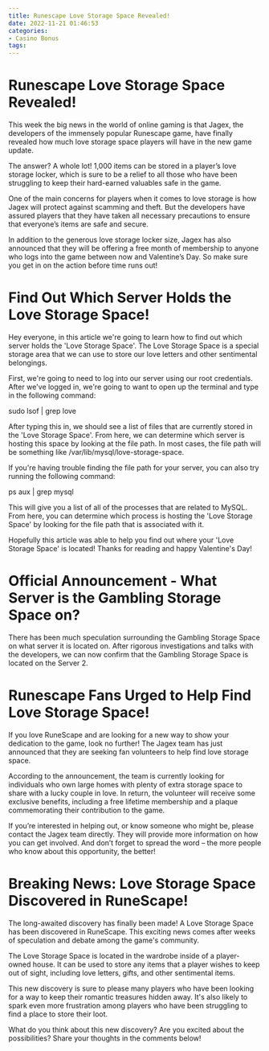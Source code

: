 ```yaml
---
title: Runescape Love Storage Space Revealed!
date: 2022-11-21 01:46:53
categories:
- Casino Bonus
tags:
---
```



#  Runescape Love Storage Space Revealed!

This week the big news in the world of online gaming is that Jagex, the developers of the immensely popular Runescape game, have finally revealed how much love storage space players will have in the new game update.

The answer? A whole lot! 1,000 items can be stored in a player’s love storage locker, which is sure to be a relief to all those who have been struggling to keep their hard-earned valuables safe in the game.

One of the main concerns for players when it comes to love storage is how Jagex will protect against scamming and theft. But the developers have assured players that they have taken all necessary precautions to ensure that everyone’s items are safe and secure.

In addition to the generous love storage locker size, Jagex has also announced that they will be offering a free month of membership to anyone who logs into the game between now and Valentine’s Day. So make sure you get in on the action before time runs out!

#  Find Out Which Server Holds the Love Storage Space!

Hey everyone, in this article we're going to learn how to find out which server holds the 'Love Storage Space'. The Love Storage Space is a special storage area that we can use to store our love letters and other sentimental belongings.

First, we're going to need to log into our server using our root credentials. After we've logged in, we're going to want to open up the terminal and type in the following command:

sudo lsof | grep love

After typing this in, we should see a list of files that are currently stored in the 'Love Storage Space'. From here, we can determine which server is hosting this space by looking at the file path. In most cases, the file path will be something like /var/lib/mysql/love-storage-space.

If you're having trouble finding the file path for your server, you can also try running the following command:

ps aux | grep mysql

This will give you a list of all of the processes that are related to MySQL. From here, you can determine which process is hosting the 'Love Storage Space' by looking for the file path that is associated with it.

Hopefully this article was able to help you find out where your 'Love Storage Space' is located! Thanks for reading and happy Valentine's Day!

#  Official Announcement - What Server is the Gambling Storage Space on?

There has been much speculation surrounding the Gambling Storage Space on what server it is located on. After rigorous investigations and talks with the developers, we can now confirm that the Gambling Storage Space is located on the Server 2.

#  Runescape Fans Urged to Help Find Love Storage Space! 

If you love RuneScape and are looking for a new way to show your dedication to the game, look no further! The Jagex team has just announced that they are seeking fan volunteers to help find love storage space. 

According to the announcement, the team is currently looking for individuals who own large homes with plenty of extra storage space to share with a lucky couple in love. In return, the volunteer will receive some exclusive benefits, including a free lifetime membership and a plaque commemorating their contribution to the game. 

If you’re interested in helping out, or know someone who might be, please contact the Jagex team directly. They will provide more information on how you can get involved. And don’t forget to spread the word – the more people who know about this opportunity, the better!

#  Breaking News: Love Storage Space Discovered in RuneScape!

The long-awaited discovery has finally been made! A Love Storage Space has been discovered in RuneScape. This exciting news comes after weeks of speculation and debate among the game's community.

The Love Storage Space is located in the wardrobe inside of a player-owned house. It can be used to store any items that a player wishes to keep out of sight, including love letters, gifts, and other sentimental items.

This new discovery is sure to please many players who have been looking for a way to keep their romantic treasures hidden away. It's also likely to spark even more frustration among players who have been struggling to find a place to store their loot.

What do you think about this new discovery? Are you excited about the possibilities? Share your thoughts in the comments below!